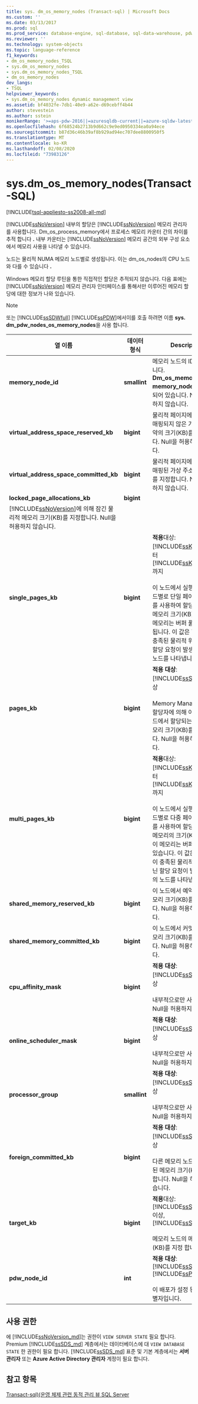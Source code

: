 ```yaml
---
title: sys. dm_os_memory_nodes (Transact-sql) | Microsoft Docs
ms.custom: ''
ms.date: 03/13/2017
ms.prod: sql
ms.prod_service: database-engine, sql-database, sql-data-warehouse, pdw
ms.reviewer: ''
ms.technology: system-objects
ms.topic: language-reference
f1_keywords:
- dm_os_memory_nodes_TSQL
- sys.dm_os_memory_nodes
- sys.dm_os_memory_nodes_TSQL
- dm_os_memory_nodes
dev_langs:
- TSQL
helpviewer_keywords:
- sys.dm_os_memory_nodes dynamic management view
ms.assetid: bf4032fe-7db1-40e9-a62e-d69cebff4b44
author: stevestein
ms.author: sstein
monikerRange: '>=aps-pdw-2016||=azuresqldb-current||=azure-sqldw-latest||>=sql-server-2016||=sqlallproducts-allversions||>=sql-server-linux-2017||=azuresqldb-mi-current'
ms.openlocfilehash: 6f68524b2713b9d662c9e9ed0950334ea0a94ece
ms.sourcegitcommit: b87d36c46b39af8b929ad94ec707dee8800950f5
ms.translationtype: MT
ms.contentlocale: ko-KR
ms.lasthandoff: 02/08/2020
ms.locfileid: "73983126"
---
```

# <a name="sysdm_os_memory_nodes-transact-sql"></a>sys.dm_os_memory_nodes(Transact-SQL)
[!INCLUDE[tsql-appliesto-ss2008-all-md](../../includes/tsql-appliesto-ss2008-all-md.md)]

  
  [!INCLUDE[ssNoVersion](../../includes/ssnoversion-md.md)] 내부의 할당은 [!INCLUDE[ssNoVersion](../../includes/ssnoversion-md.md)] 메모리 관리자를 사용합니다. Dm_os_process_memory에서 프로세스 메모리 카운터 간의 차이를 추적 합니다 **.** 내부 카운터는 [!INCLUDE[ssNoVersion](../../includes/ssnoversion-md.md)] 메모리 공간의 외부 구성 요소에서 메모리 사용을 나타낼 수 있습니다.  
  
 노드는 물리적 NUMA 메모리 노드별로 생성됩니다. 이는 dm_os_nodes의 CPU 노드와 다를 수 있습니다 **.**  
  
 Windows 메모리 할당 루틴을 통한 직접적인 할당은 추적되지 않습니다. 다음 표에는 [!INCLUDE[ssNoVersion](../../includes/ssnoversion-md.md)] 메모리 관리자 인터페이스를 통해서만 이루어진 메모리 할당에 대한 정보가 나와 있습니다.  
  
> [!NOTE]  
>  또는 [!INCLUDE[ssSDWfull](../../includes/sssdwfull-md.md)] [!INCLUDE[ssPDW](../../includes/sspdw-md.md)]에서이를 호출 하려면 이름 **sys. dm_pdw_nodes_os_memory_nodes**을 사용 합니다.  
  
|열 이름|데이터 형식|Description|  
|-----------------|---------------|-----------------|  
|**memory_node_id**|**smallint**|메모리 노드의 ID를 지정합니다. **Dm_os_memory_clerks** **memory_node_id** 와 관련 되어 있습니다. Null을 허용하지 않습니다.|  
|**virtual_address_space_reserved_kb**|**bigint**|물리적 페이지에 커밋 또는 매핑되지 않은 가상 주소 예약의 크기(KB)를 나타냅니다. Null을 허용하지 않습니다.|  
|**virtual_address_space_committed_kb**|**bigint**|물리적 페이지에 커밋 또는 매핑된 가상 주소 크기(KB)를 지정합니다. Null을 허용하지 않습니다.|  
|**locked_page_allocations_kb**|**bigint**|
  [!INCLUDE[ssNoVersion](../../includes/ssnoversion-md.md)]에 의해 잠긴 물리적 메모리 크기(KB)를 지정합니다. Null을 허용하지 않습니다.|  
|**single_pages_kb**|**bigint**|**적용**대상: [!INCLUDE[ssKatmai](../../includes/sskatmai-md.md)] 부터 [!INCLUDE[ssKilimanjaro](../../includes/sskilimanjaro-md.md)]까지<br /><br /> 이 노드에서 실행 중인 스레드별로 단일 페이지 할당자를 사용하여 할당된 커밋된 메모리 크기(KB)입니다. 이 메모리는 버퍼 풀에서 할당됩니다. 이 값은 할당 요청이 충족된 물리적 위치가 아닌 할당 요청이 발생한 지점의 노드를 나타냅니다.|  
|**pages_kb**|**bigint**|**적용 대상**: [!INCLUDE[ssSQL11](../../includes/sssql11-md.md)] 이상<br /><br /> Memory Manager 페이지 할당자에 의해 이 NUMA 노드에서 할당되는 커밋된 메모리 크기(KB)를 지정합니다. Null을 허용하지 않습니다.|  
|**multi_pages_kb**|**bigint**|**적용**대상: [!INCLUDE[ssKatmai](../../includes/sskatmai-md.md)] 부터 [!INCLUDE[ssKilimanjaro](../../includes/sskilimanjaro-md.md)]까지<br /><br /> 이 노드에서 실행 중인 스레드별로 다중 페이지 할당자를 사용하여 할당된 커밋된 메모리의 크기(KB)입니다. 이 메모리는 버퍼 풀 외부에 있습니다. 이 값은 할당 요청이 충족된 물리적 위치가 아닌 할당 요청이 발생한 지점의 노드를 나타냅니다.|  
|**shared_memory_reserved_kb**|**bigint**|이 노드에서 예약된 공유 메모리 크기(KB)를 지정합니다. Null을 허용하지 않습니다.|  
|**shared_memory_committed_kb**|**bigint**|이 노드에서 커밋된 공유 메모리 크기(KB)를 지정합니다. Null을 허용하지 않습니다.|  
|**cpu_affinity_mask**|**bigint**|**적용 대상**: [!INCLUDE[ssSQL11](../../includes/sssql11-md.md)] 이상<br /><br /> 내부적으로만 사용됩니다. Null을 허용하지 않습니다.|  
|**online_scheduler_mask**|**bigint**|**적용 대상**: [!INCLUDE[ssSQL11](../../includes/sssql11-md.md)] 이상<br /><br /> 내부적으로만 사용됩니다. Null을 허용하지 않습니다.|  
|**processor_group**|**smallint**|**적용 대상**: [!INCLUDE[ssSQL11](../../includes/sssql11-md.md)] 이상<br /><br /> 내부적으로만 사용됩니다. Null을 허용하지 않습니다.|  
|**foreign_committed_kb**|**bigint**|**적용 대상**: [!INCLUDE[ssSQL11](../../includes/sssql11-md.md)] 이상<br /><br /> 다른 메모리 노드에서 커밋된 메모리 크기(KB)를 지정합니다. Null을 허용하지 않습니다.|  
|**target_kb** |**bigint** |**적용**대상: [!INCLUDE[ssSQL15_md](../../includes/sssql15-md.md)] 이상, [!INCLUDE[ssSDS_md](../../includes/sssds-md.md)].<br /><br /> 메모리 노드의 메모리 목표 (KB)를 지정 합니다. |   
|**pdw_node_id**|**int**|**적용 대상**: [!INCLUDE[ssSDWfull](../../includes/sssdwfull-md.md)],[!INCLUDE[ssPDW](../../includes/sspdw-md.md)]<br /><br /> 이 배포가 설정 된 노드의 식별자입니다.|  
  
## <a name="permissions"></a>사용 권한

에 [!INCLUDE[ssNoVersion_md](../../includes/ssnoversion-md.md)]는 권한이 `VIEW SERVER STATE` 필요 합니다.   
Premium [!INCLUDE[ssSDS_md](../../includes/sssds-md.md)] 계층에서는 데이터베이스에 대 `VIEW DATABASE STATE` 한 권한이 필요 합니다. [!INCLUDE[ssSDS_md](../../includes/sssds-md.md)] 표준 및 기본 계층에서는 **서버 관리자** 또는 **Azure Active Directory 관리자** 계정이 필요 합니다.   

## <a name="see-also"></a>참고 항목  
  [Transact-sql&#41;&#40;운영 체제 관련 동적 관리 뷰 SQL Server](../../relational-databases/system-dynamic-management-views/sql-server-operating-system-related-dynamic-management-views-transact-sql.md)  
  
  


